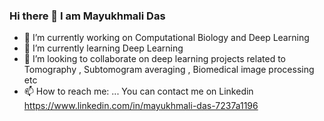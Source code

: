 ### Hi there 👋 I am Mayukhmali Das 


- 🔭 I’m currently working on Computational Biology and Deep Learning
- 🌱 I’m currently learning Deep Learning
- 👯 I’m looking to collaborate on deep learning projects related to Tomography , Subtomogram averaging , Biomedical image processing etc
- 📫 How to reach me: ... You can contact me on Linkedin https://www.linkedin.com/in/mayukhmali-das-7237a1196
